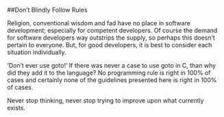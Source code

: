 ##Don’t Blindly Follow Rules

Religion, conventional wisdom and fad have no place in software development; especially for competent developers. Of course 
the demand for software developers way outstrips the supply, so perhaps this doesn’t pertain to everyone. But, for good 
developers, it is best to consider each situation individually.

‘Don’t ever use goto!’ If there was never a case to use goto in C, than why did they add it to the language? No programming 
rule is right in 100% of cases and certainly none of the guidelines presented here is right in 100% of cases.

Never stop thinking, never stop trying to improve upon what currently exists.
